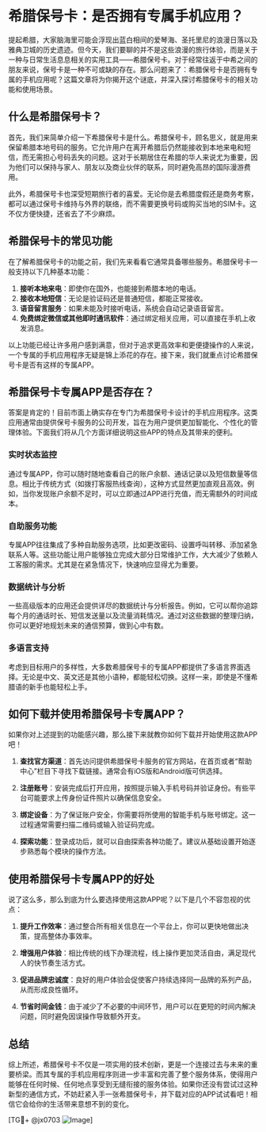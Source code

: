# 希腊保号卡：是否拥有专属手机应用？

提起希腊，大家脑海里可能会浮现出蓝白相间的爱琴海、圣托里尼的浪漫日落以及雅典卫城的历史遗迹。但今天，我们要聊的并不是这些浪漫的旅行体验，而是关于一种与日常生活息息相关的实用工具——希腊保号卡。对于经常往返于中希之间的朋友来说，保号卡是一种不可或缺的存在。那么问题来了：希腊保号卡是否拥有专属的手机应用呢？这篇文章将为你揭开这个谜底，并深入探讨希腊保号卡的相关功能和使用场景。

## 什么是希腊保号卡？

首先，我们来简单介绍一下希腊保号卡是什么。希腊保号卡，顾名思义，就是用来保留希腊本地号码的服务。它允许用户在离开希腊后仍然能接收到本地来电和短信，而无需担心号码丢失的问题。这对于长期居住在希腊的华人来说尤为重要，因为他们可以保持与家人、朋友以及商业伙伴的联系，同时避免高昂的国际漫游费用。

此外，希腊保号卡也深受短期旅行者的喜爱。无论你是去希腊度假还是商务考察，都可以通过保号卡维持与外界的联络，而不需要更换号码或购买当地的SIM卡。这不仅方便快捷，还省去了不少麻烦。

## 希腊保号卡的常见功能

在了解希腊保号卡的功能之前，我们先来看看它通常具备哪些服务。希腊保号卡一般支持以下几种基本功能：

1. **接听本地来电**：即使你在国外，也能接到希腊本地的电话。
2. **接收本地短信**：无论是验证码还是普通短信，都能正常接收。
3. **语音留言服务**：如果未能及时接听电话，系统会自动记录语音留言。
4. **免费绑定微信或其他即时通讯软件**：通过绑定相关应用，可以直接在手机上收发消息。

以上功能已经让许多用户感到满意，但对于追求更高效率和更便捷操作的人来说，一个专属的手机应用程序无疑是锦上添花的存在。接下来，我们就重点讨论希腊保号卡是否有这样的专属APP。

## 希腊保号卡专属APP是否存在？

答案是肯定的！目前市面上确实存在专门为希腊保号卡设计的手机应用程序。这类应用通常由提供保号卡服务的公司开发，旨在为用户提供更加智能化、个性化的管理体验。下面我们将从几个方面详细说明这些APP的特点及其带来的便利。

### 实时状态监控

通过专属APP，你可以随时随地查看自己的账户余额、通话记录以及短信数量等信息。相比于传统方式（如拨打客服热线查询），这种方式显然更加直观且高效。例如，当你发现账户余额不足时，可以立即通过APP进行充值，而无需额外的时间成本。

### 自助服务功能

专属APP往往集成了多种自助服务选项，比如更改密码、设置呼叫转移、添加紧急联系人等。这些功能让用户能够独立完成大部分日常维护工作，大大减少了依赖人工客服的需求。尤其是在紧急情况下，快速响应显得尤为重要。

### 数据统计与分析

一些高级版本的应用还会提供详尽的数据统计与分析报告。例如，它可以帮你追踪每个月的通话时长、短信发送量以及流量消耗情况。通过对这些数据的整理归纳，你可以更好地规划未来的通信预算，做到心中有数。

### 多语言支持

考虑到目标用户的多样性，大多数希腊保号卡的专属APP都提供了多语言界面选择。无论是中文、英文还是其他小语种，都能轻松切换。这样一来，即使是不懂希腊语的新手也能轻松上手。

## 如何下载并使用希腊保号卡专属APP？

如果你对上述提到的功能感兴趣，那么接下来就教你如何下载并开始使用这款APP吧！

1. **查找官方渠道**：首先访问提供希腊保号卡服务的官方网站，在首页或者“帮助中心”栏目下寻找下载链接。通常会有iOS版和Android版可供选择。

2. **注册账号**：安装完成后打开应用，按照提示输入手机号码并验证身份。有些平台可能要求上传身份证件照片以确保信息安全。

3. **绑定设备**：为了保证账户安全，你需要将所使用的智能手机与账号绑定。这一过程通常需要扫描二维码或输入验证码完成。

4. **探索功能**：登录成功后，就可以自由探索各种功能了。建议从基础设置开始逐步熟悉每个模块的操作方法。

## 使用希腊保号卡专属APP的好处

说了这么多，那么到底为什么要选择使用这款APP呢？以下是几个不容忽视的优点：

1. **提升工作效率**：通过整合所有相关信息在一个平台上，你可以更快地做出决策，提高整体办事效率。
   
2. **增强用户体验**：相比传统的线下办理流程，线上操作更加灵活自由，满足现代人的快节奏生活方式。
   
3. **促进品牌忠诚度**：良好的用户体验会促使客户持续选择同一品牌的系列产品，从而形成良性循环。

4. **节省时间金钱**：由于减少了不必要的中间环节，用户可以在更短的时间内解决问题，同时避免因误操作导致额外开支。

## 总结

综上所述，希腊保号卡不仅是一项实用的技术创新，更是一个连接过去与未来的重要桥梁。而其专属的手机应用程序则进一步丰富和完善了整个服务体系，使得用户能够在任何时候、任何地点享受到无缝衔接的服务体验。如果你还没有尝试过这种新型的通信方式，不妨赶紧入手一张希腊保号卡，并下载对应的APP试试看吧！相信它会给你的生活带来意想不到的变化。

[TG💪+ @jx0703 ![Image](https://github.com/user-attachments/assets/dbca1d08-cadb-493c-b0ec-ad6f7a83f270)]